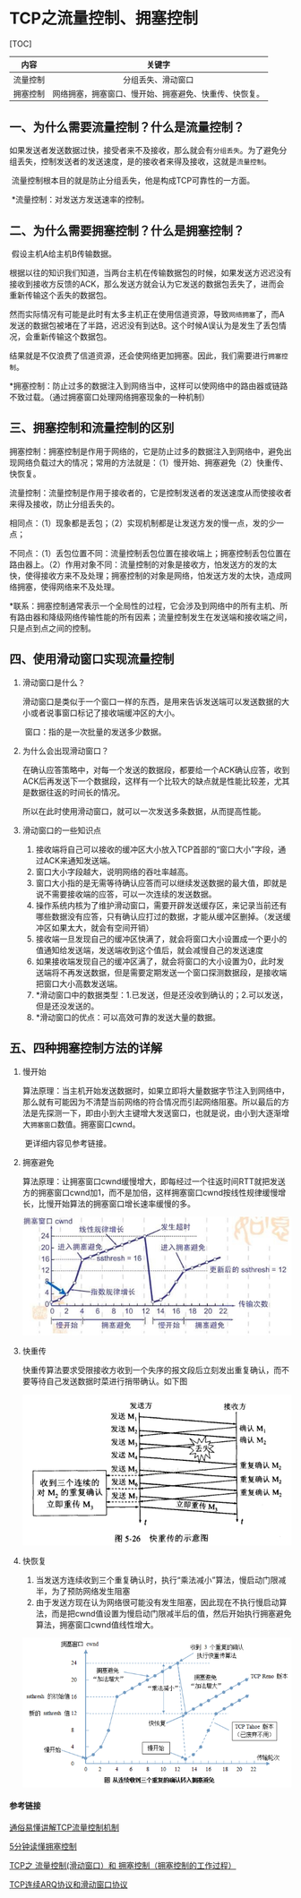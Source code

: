 # TCP之流量控制、拥塞控制



[TOC]



|  内容  |             关键字             |
| :--: | :-------------------------: |
| 流量控制 |          分组丢失、滑动窗口          |
| 拥塞控制 | 网络拥塞，拥塞窗口、慢开始、拥塞避免、快重传、快恢复。 |



## 一、为什么需要流量控制？什么是流量控制？

​	如果发送者发送数据过快，接受者来不及接收，那么就会有`分组丢失`。为了避免分组丢失，控制发送者的发送速度，是的接收者来得及接收，这就是`流量控制`。

​	流量控制根本目的就是防止分组丢失，他是构成TCP可靠性的一方面。

​	*流量控制：对发送方发送速率的控制。



## 二、为什么需要拥塞控制？什么是拥塞控制？

​	假设主机A给主机B传输数据。

​	根据以往的知识我们知道，当两台主机在传输数据包的时候，如果发送方迟迟没有接收到接收方反馈的ACK，那么发送方就会认为它发送的数据包丢失了，进而会重新传输这个丢失的数据包。

​	然而实际情况有可能是此时有太多主机正在使用信道资源，导致`网络拥塞`了，而A发送的数据包被堵在了半路，迟迟没有到达B。这个时候A误认为是发生了丢包情况，会重新传输这个数据包。

​	结果就是不仅浪费了信道资源，还会使网络更加拥塞。因此，我们需要进行`拥塞控制`。

​	*拥塞控制：防止过多的数据注入到网络当中，这样可以使网络中的路由器或链路不致过载。（通过拥塞窗口处理网络拥塞现象的一种机制）



## 三、拥塞控制和流量控制的区别

​	拥塞控制：拥塞控制是作用于网络的，它是防止过多的数据注入到网络中，避免出现网络负载过大的情况；常用的方法就是：（1）慢开始、拥塞避免（2）快重传、快恢复。

​	流量控制：流量控制是作用于接收者的，它是控制发送者的发送速度从而使接收者来得及接收，防止分组丢失的。

​	相同点：（1）现象都是丢包；（2）实现机制都是让发送方发的慢一点，发的少一点；

​	不同点：（1）丢包位置不同：流量控制丢包位置在接收端上；拥塞控制丢包位置在路由器上。（2）作用对象不同：流量控制的对象是接收方，怕发送方的发的太快，使得接收方来不及处理；拥塞控制的对象是网络，怕发送方发的太快，造成网络拥塞，使得网络来不及处理。

​	*联系：拥塞控制通常表示一个全局性的过程，它会涉及到网络中的所有主机、所有路由器和降级网络传输性能的所有因素；流量控制发生在发送端和接收端之间，只是点到点之间的控制。



## 四、使用滑动窗口实现流量控制

1. 滑动窗口是什么？

   ​	滑动窗口是类似于一个窗口一样的东西，是用来告诉发送端可以发送数据的大小或者说事窗口标记了接收端缓冲区的大小。

   ​	窗口：指的是一次批量的发送多少数据。

2. 为什么会出现滑动窗口？

   ​	在确认应答策略中，对每一个发送的数据段，都要给一个ACK确认应答，收到ACK后再发送下一个数据段，这样有一个比较大的缺点就是性能比较差，尤其是数据往返的时间长的情况。

   ​	所以在此时使用滑动窗口，就可以一次发送多条数据，从而提高性能。

3. 滑动窗口的一些知识点

   1. 接收端将自己可以接收的缓冲区大小放入TCP首部的“窗口大小”字段，通过ACK来通知发送端。
   2. 窗口大小字段越大，说明网络的吞吐率越高。
   3. 窗口大小指的是无需等待确认应答而可以继续发送数据的最大值，即就是说不需要接收端的应答，可以一次连续的发送数据。
   4. 操作系统内核为了维护滑动窗口，需要开辟发送缓存区，来记录当前还有哪些数据没有应答，只有确认应打过的数据，才能从缓冲区删掉。（发送缓冲区如果太大，就会有空间开销）
   5. 接收端一旦发现自己的缓冲区快满了，就会将窗口大小设置成一个更小的值通知给发送端，发送端收到这个值后，就会减慢自己的发送速度
   6. 如果接收端发现自己的缓冲区满了，就会将窗口的大小设置为0，此时发送端将不再发送数据，但是需要定期发送一个窗口探测数据段，是接收端把窗口大小高数发送端。
   7. *滑动窗口中的数据类型：1.已发送，但是还没收到确认的；2.可以发送，但是还没发送的。
   8. *滑动窗口的优点：可以高效可靠的发送大量的数据。



## 五、四种拥塞控制方法的详解

1. 慢开始

   ​	算法原理：当主机开始发送数据时，如果立即将大量数据字节注入到网络中，那么就有可能因为不清楚当前网络的符合情况而引起网络阻塞。所以最后的方法是先探测一下，即由小到大主键增大发送窗口，也就是说，由小到大逐渐增大`拥塞窗口`数值。拥塞窗口cwnd。

   ​	更详细内容见参考链接。

2. 拥塞避免

   ​	算法原理：让拥塞窗口cwnd缓慢增大，即每经过一个往返时间RTT就把发送方的拥塞窗口cwnd加1，而不是加倍，这样拥塞窗口cwnd按线性规律缓慢增长，比慢开始算法的拥塞窗口增长速率缓慢的多。

   ![](pic/TCP1.JPG)

3. 快重传

   ​	快重传算法要求受限接收方收到一个失序的报文段后立刻发出重复确认，而不要等待自己发送数据时菜进行捎带确认。如下图

   ![](pic/TCP2.JPG)

4. 快恢复

   1. 当发送方连续收到三个重复确认时，执行“乘法减小”算法，慢启动门限减半，为了预防网络发生阻塞
   2. 由于发送方现在认为网络很可能没有发生阻塞，因此现在不执行慢启动算法，而是把cwnd值设置为慢启动门限减半后的值，然后开始执行拥塞避免算法，拥塞窗口cwnd值线性增大。

   ![](pic/TCP3.JPG)







#### 参考链接

[通俗易懂讲解TCP流量控制机制](https://www.cnblogs.com/kubidemanong/p/9987810.html)

[5分钟读懂拥塞控制](https://mp.weixin.qq.com/s?__biz=Mzg2NzA4MTkxNQ==&mid=2247485204&amp;idx=1&amp;sn=27daef390eec05b3d5db7cebcdcb4b7c&source=41#wechat_redirect)

[TCP之 流量控制(滑动窗口）和 拥塞控制（拥塞控制的工作过程）](https://blog.csdn.net/dangzhangjing97/article/details/81008836)

[TCP连续ARQ协议和滑动窗口协议](https://blog.csdn.net/guoweimelon/article/details/50879588)

